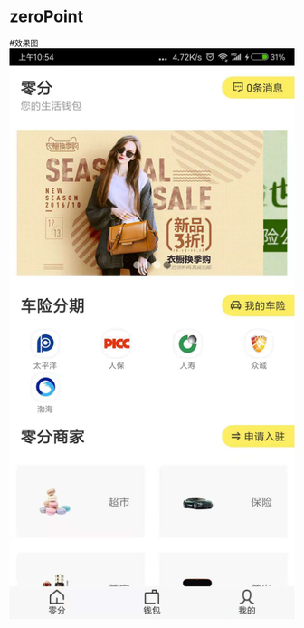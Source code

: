 zeroPoint
=========

#效果图
![首页](http://github.com/ycb0318/zeroPoint/raw/master/app/screenshot/1.jpeg "首页")
